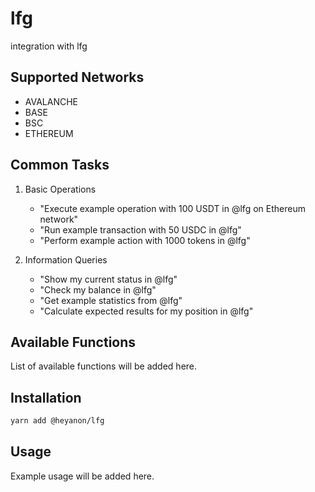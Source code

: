 # lfg

integration with lfg

## Supported Networks

- AVALANCHE
- BASE
- BSC
- ETHEREUM

## Common Tasks

1. Basic Operations
   - "Execute example operation with 100 USDT in @lfg on Ethereum network"
   - "Run example transaction with 50 USDC in @lfg"
   - "Perform example action with 1000 tokens in @lfg"

2. Information Queries
   - "Show my current status in @lfg"
   - "Check my balance in @lfg"
   - "Get example statistics from @lfg"
   - "Calculate expected results for my position in @lfg"


## Available Functions

List of available functions will be added here.

## Installation

```bash
yarn add @heyanon/lfg
```

## Usage

Example usage will be added here.
